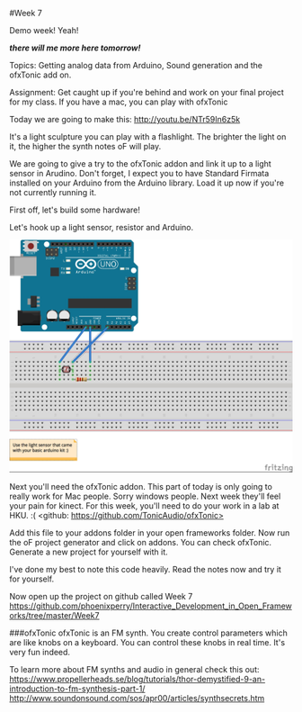 #Week 7

Demo week! Yeah! 

***there will me more here tomorrow!*** 

Topics: Getting analog data from Arduino, Sound generation and the ofxTonic add on. 

Assignment: Get caught up if you're behind and work on your final project for my class. If you have a mac, you can play with ofxTonic 


Today we are going to make this: 
<http://youtu.be/NTr59In6z5k> 

It's a light sculpture you can play with a flashlight. The brighter the light on it, the higher the synth notes oF will play.  

We are going to give a try to the ofxTonic addon and link it up to a light sensor in Arudino. Don't forget, I expect you to have Standard Firmata installed on your Arduino from the Arduino library. Load it up now if you're not currently running it. 

First off, let's build some hardware! 

Let's hook up a light sensor, resistor and Arduino. 

![](images/LightSensor_ng.jpg) 

Next you'll need the ofxTonic addon. This part of today is only going to really work for Mac people. Sorry windows people. Next week they'll feel your pain for kinect. For this week, you'll need to do your work in a lab at HKU. :( 
<github: https://github.com/TonicAudio/ofxTonic>

Add this file to your addons folder in your open frameworks folder. Now run the oF project generator and click on addons. You can check ofxTonic. Generate a new project for yourself with it. 
 
I've done my best to note this code heavily. Read the notes now and try it for yourself. 

Now open up the project on github called Week 7
<https://github.com/phoenixperry/Interactive_Development_in_Open_Frameworks/tree/master/Week7> 

###ofxTonic 
ofxTonic is an FM synth. 
You create control parameters which are like knobs on a keyboard. You can control these knobs in real time. It's very fun indeed. 

To learn more about FM synths and audio in general check this out: 
<https://www.propellerheads.se/blog/tutorials/thor-demystified-9-an-introduction-to-fm-synthesis-part-1/> 
<http://www.soundonsound.com/sos/apr00/articles/synthsecrets.htm> 

